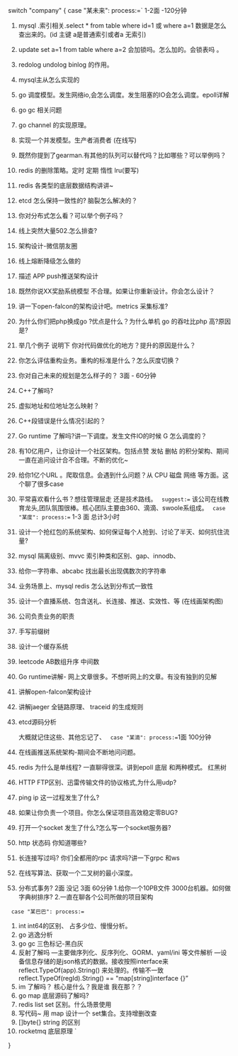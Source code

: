 switch "company" {
case "某未来":
process:=` 1-2面 -120分钟 
1. mysql .索引相关.select * from table  where id=1 或  where a=1  数据是怎么查出来的。(id 主键 a是普通索引或者a 无索引)
2. update set a=1 from table where a=2 会加锁吗。怎么加的。会锁表吗 。
3. redolog undolog binlog 的作用。
4. mysql主从怎么实现的
5. go 调度模型。发生网络io,会怎么调度。发生阻塞的IO会怎么调度。epoll详解
6. go gc 相关问题
7. go channel 的实现原理。
8. 实现一个并发模型。生产者消费者 (在线写)
9. 既然你提到了gearman.有其他的队列可以替代吗？比如哪些？可以举例吗？
10. redis 的删除策略。定时 定期 惰性 lru(要写)
11. redis 各类型的底层数据结构讲讲~
12. etcd 怎么保持一致性的? 脑裂怎么解决的？
13. 你对分布式怎么看？可以举个例子吗？
14. 线上突然大量502.怎么排查?
15. 架构设计-微信朋友圈
16. 线上熔断降级怎么做的
17. 描述 APP push推送架构设计
18. 既然你说XX奖励系统模型 不合理。如果让你重新设计。你会怎么设计？
19. 讲一下open-falcon的架构设计吧。metrics 采集标准?
20. 为什么你们把php换成go ?优点是什么？为什么单机 go 的吞吐比php 高?原因是?
21. 举几个例子 说明下 你对代码做优化的地方？提升的原因是什么？
22. 你怎么评估重构业务。重构的标准是什么？怎么灰度切换？
24. 你对自己未来的规划是怎么样子的？
             3面 - 60分钟
1. C++了解吗?
2. 虚拟地址和位地址怎么映射？
3. C++段错误是什么情况引起的？
4. Go runtime 了解吗?讲一下调度。发生文件IO的时候 G 怎么调度的？
5. 有10亿用户，让你设计一个社区架构。包括点赞 发帖 删帖 的积分架构、期间一直在追问设计合不合理。不断的优化~
6. 给你1亿个URL 。爬取信息。会遇到什么问题？从 CPU 磁盘 网络 等方面。这个聊了很多case
7. 平常喜欢看什么书？想往管理层走 还是技术路线。
        `
        suggest:=`
        该公司在线教育龙头,团队氛围很棒。核心团队主要由360、滴滴、swoole系组成。
`
    case "某度":
        process:=` 1-3 面 总计3小时
1. 设计一个抢红包的系统架构、如何保证每个人抢到、讨论了半天、如何抗住流量?
2. mysql 隔离级别、mvvc  索引种类和区别、gap、innodb、
3. 给你一字符串、abcabc 找出最长出现偶数次的字符串
4. 业务场景上、mysql redis 怎么达到分布式一致性
5. 设计一个直播系统、包含送礼、长连接、推送、实效性、等 (在线画架构图)
6. 公司负责业务的职责

1. 手写前缀树
2. 设计一个缓存系统
3. leetcode AB数组升序 中间数
4. Go runtime讲解- 网上文章很多。不想听网上的文章。有没有独到的见解
5. 讲解open-falcon架构设计
6. 讲解jaeger 全链路原理、 traceid 的生成规则
7. etcd源码分析

      大概就记住这些、其他忘记了、
`
    case "某滴":
    process:=`1面 100分钟
1. 在线画推送系统架构-期间会不断地问问题。
2. redis 为什么是单线程? 一直聊得很深。讲到epoll 底层 和两种模式。 红黑树
3. HTTP FTP区别、迅雷传输文件的协议格式,为什么用udp?
4. ping ip 这一过程发生了什么?
5. 如果让你负责一个项目。你怎么保证项目高效稳定零BUG?
6. 打开一个socket 发生了什么?怎么写一个socket服务器?
7. http 状态码 你知道哪些?
8. 长连接写过吗? 你们全都用的rpc 请求吗?讲一下grpc 和ws
9. 在线写算法、获取一个二叉树的最小深度。
10. 分布式事务?
2面 没记
3面 60分钟
1.给你一个10PB文件  3000台机器。如何做字典树排序?
2.一直在聊各个公司所做的项目架构

`
case "某巴巴":
    process:=`
1. int int64的区别、 占多少位、慢慢分析。 
2. go 逃逸分析   
3. go gc  三色标记-黑白灰
4. 反射了解吗 —主要做序列化、反序列化、GORM、yaml/ini 等文件解析 —设备信息存储的是json格式的数据。接收按照interface来
reflect.TypeOf(app).String()  来处理的。传输不一致  
reflect.TypeOf(regId).String() == "map[string]interface {}” 
1. im 了解吗？ 核心是什么？我是谁 我在那？？ 
2. go map 底层源码了解吗?
3. redis list set 区别。什么场景使用
4. 写代码~ 用 map 设计一个 set集合。支持增删改查
5. []byte{}  string 的区别
6. rocketmq 底层原理
`

}